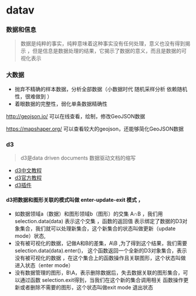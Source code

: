 # datav 

### 数据和信息
> 数据是纯粹的事实，纯粹意味着这种事实没有任何处理，意义也没有得到揭示
，但是信息是数据处理的结果，它揭示了数据的意义，而且是数据的可视化表示 

### 大数据 
- 抛弃不精确的样本数据，分析全部数据（小数据时代 随机采样分析 依赖随机性，很难做到 ）
- 着眼数据的完整性，弱化单条数据精确性 


http://geojson.io/    可以在线查看，绘制，修改GeoJSON数据

https://mapshaper.org/ 可以查看较大的geojson，还能够简化GeoJSON数据

### d3
> d3是data driven documents 数据驱动文档的缩写
- [d3中文教程](https://blog.csdn.net/qq_34414916/article/details/80026029)
- [d3官方教程](https://github.com/d3/d3/wiki/tutorials)
- [d3插件](https://github.com/d3/d3-plugins)


#### d3把数据和图形关联的模式叫做 enter-update-exit 模式 ，
- 如数据领域a（数据）和图形领域b（图形）的交集 A∩B ，我们用selection.data(data) 表示这个交集 ，函数的返回值
表示绑定了数据的D3对象集合，我们就可以处理新集合，这个新集合的状态叫做更新（update mode）状态,
- 没有被可视化的数据，记做A和B的差集，A\B ,为了得到这个结果，我们需要selection.data(data).enter()，
这个函数返回一个全新的D3对象集合，表示没有被可视化的数据 ，在这个集合上的函数操作且关联图形，这个状态叫做 进入状态（enter mode）
- 没有数据管理的图形，B\A，表示删除数据后，失去数据关联的图形集合，可以通过函数 selection.exit得到，当我们在这个新的集合调用相关
函数操作更新或者删除不需要的图形，这个状态叫做exit mode 退出状态 

 











